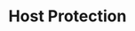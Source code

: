 ---
title: Host Protection
canonical_url: 'https://docs.projectcalico.org/v3.0/getting-started/bare-metal/index'
---